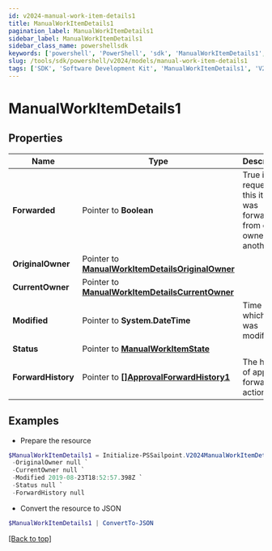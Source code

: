 ```yaml
---
id: v2024-manual-work-item-details1
title: ManualWorkItemDetails1
pagination_label: ManualWorkItemDetails1
sidebar_label: ManualWorkItemDetails1
sidebar_class_name: powershellsdk
keywords: ['powershell', 'PowerShell', 'sdk', 'ManualWorkItemDetails1', 'V2024ManualWorkItemDetails1'] 
slug: /tools/sdk/powershell/v2024/models/manual-work-item-details1
tags: ['SDK', 'Software Development Kit', 'ManualWorkItemDetails1', 'V2024ManualWorkItemDetails1']
---
```



# ManualWorkItemDetails1

## Properties

Name | Type | Description | Notes
------------ | ------------- | ------------- | -------------
**Forwarded** |  Pointer to **Boolean** | True if the request for this item was forwarded from one owner to another. | [optional] [default to $false]
**OriginalOwner** |  Pointer to [**ManualWorkItemDetailsOriginalOwner**](manual-work-item-details-original-owner) |  | [optional] 
**CurrentOwner** |  Pointer to [**ManualWorkItemDetailsCurrentOwner**](manual-work-item-details-current-owner) |  | [optional] 
**Modified** |  Pointer to **System.DateTime** | Time at which item was modified. | [optional] 
**Status** |  Pointer to [**ManualWorkItemState**](manual-work-item-state) |  | [optional] 
**ForwardHistory** |  Pointer to [**[]ApprovalForwardHistory1**](approval-forward-history1) | The history of approval forward action. | [optional] 

## Examples

- Prepare the resource
```powershell
$ManualWorkItemDetails1 = Initialize-PSSailpoint.V2024ManualWorkItemDetails1  -Forwarded true `
 -OriginalOwner null `
 -CurrentOwner null `
 -Modified 2019-08-23T18:52:57.398Z `
 -Status null `
 -ForwardHistory null
```

- Convert the resource to JSON
```powershell
$ManualWorkItemDetails1 | ConvertTo-JSON
```


[[Back to top]](#) 

